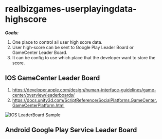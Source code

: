 # realbizgames-userplayingdata-highscore

***Goals:***
1. One place to control all user high score data.
2. User high-score can be sent to Google Play Leader Board or GameCenter Leader Board.
3. It can be config to use which place that the developer want to store the score.
  
  
## IOS GameCenter Leader Board
1. https://developer.apple.com/design/human-interface-guidelines/game-center/overview/leaderboards/
2. https://docs.unity3d.com/ScriptReference/SocialPlatforms.GameCenter.GameCenterPlatform.html

![IOS LeaderBoard Sample](Samples~/IOS_LEADER_BOARD.jpg)
  
## Android Google Play Service Leader Board

